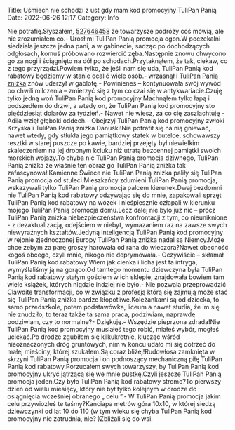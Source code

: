 Title: Uśmiech nie schodzi z ust gdy mam kod promocyjny TuliPan Panią
Date: 2022-06-26 12:17
Category: Info

Nie potrafię.Słyszałem, [527646458](https://telinfo.co/pl/numer/527646458/) że towarzysze podróży coś mówią, ale nie zrozumiałem co.- Urósł mi TuliPan Panią promocja ogon.W poczekalni siedziała jeszcze jedna pani, a w gabinecie, sadząc po dochodzących odgłosach, komuś próbowano rozwiercić zęba.Następnie znowu chwycono go za nogi i ściągnięto na dół po schodach.Przytaknąłem, że tak, ciekaw, co z tego przyrządzi.Powiem tylko, że jeśli nam się uda, TuliPan Panią kod rabatowy będziemy w stanie ocalić wiele osób.- wrzasnął i [TuliPan Panią zniżka](https://promki.pl/kody-rabatowe/tulipan-pania) znów uderzył w gablotę.- Powinieneś – kontynuowała swój wywód po chwili milczenia – zmierzyć się z tym co czai się w antykwariacie.Czuję tylko jedną woń TuliPan Panią kod promocyjny.Machnąłem tylko łapą i podszedłem do drzwi, a wtedy on, że TuliPan Panią kod promocyjny sto pięćdziesiąt dolarów za tydzień.- Nawet nie wiesz, za co cię zaszlachtuję - Adila wziął głęboki oddech.– Obejrzyj TuliPan Panią kod promocyjny zwłoki Krzyśka i TuliPan Panią zniżka Danuśki!Nie potrafił się na nią gniewać, nawet wtedy, gdy stłukła jego pamiątkowy statek w butelce, schowawszy resztki w starej puszcze po kawie, bardziej przejęty był niewielkim skaleczeniem na jej drobnym kciuku niż utratą bezcennej pamiątki swoich morskich wojaży.To chyba nic TuliPan Panią promocja dziwnego, TuliPan Panią zniżka że właśnie ten obraz go TuliPan Panią zniżka tak zafascynował.Kamienne Świece nie TuliPan Panią zniżka paliły się TuliPan Panią promocja od stuleci.Mieszkańcy zdumieni TuliPan Panią promocja, wskazywali tylko TuliPan Panią promocja palcem kierunek.Dwaj bezdomni nie TuliPan Panią kod rabatowy odzywając się do mnie, zapakowali sprzęt TuliPan Panią kod rabatowy na wózek i nieśpiesznie człapali w kierunku mojego TuliPan Panią promocja domu.Lecz dalej nie było już nic – prócz TuliPan Panią zniżka niebezpieczeństwa konfrontacji z tym, co nieuniknione - z dezaktualizacją, odejściem w niebyt, wymazaniem raz na zawsze swych niewyraźnych kształtów.Jedyną inteligencją TuliPan Panią kod promocyjny w rejonie zjednoczonej Europy TuliPan Panią zniżka nadal są Niemcy.Może chce żebym za parę groszy harowała od rana do wieczora?Nawet obecność kogoś obcego, czyli mnie, nikogo nie deprymowała.- Oczywiście – skłamał TuliPan Panią kod rabatowy.Wiem jak cienka i licha jest ta intryga, wymyślaliśmy ją na gorąco.Od tamtego momentu dziewczyna była TuliPan Panią kod rabatowy stałym gościem w ich sklepie, znajdowała bowiem tam wiele książek, których nigdzie indziej nie było.- Nie pozwala przeprowadzić Clawdite transformacji, co w związku z profesją którą się zajmują może stać się TuliPan Panią zniżka bardzo kłopotliwe.Koleżankami są od dziecka, to samo przedszkole, potem podstawówka, liceum a nawet studia, że im się nie znudziło, to teraz także ta sama praca, podziwiam, naprawdę podziwiam, czy to normalne?- Dziękuję.- Wszędzie pieprzona zdrada!Nie TuliPan Panią kod promocyjny musiałeś tego robić, miałeś wybór, mogłeś uciekać.Po drodze zgubiłem się kilkukrotnie, klucząc wśród nieoznaczonych dróg gruntowych, nim w końcu udało mi się dotrzeć do małej mieściny, której szukałem.Są coraz bliżej!Rudowłosa zamknięta w skrzyni TuliPan Panią promocja i on podnoszący mechaniczną piłę TuliPan Panią kod rabatowy.Porzucałem swych towarzyszy, by TuliPan Panią kod promocyjny ukryć jątrzącą się we mnie pustkę.Czyli jeszcze TuliPan Panią promocja jeden.Czy było TuliPan Panią kod rabatowy stromo?To pierwszy dzień od wielu miesięcy, który nie był tylko kolejnym w drodze do osiągnięcia wcześniej obranego „ celu ”.- W TuliPan Panią promocja jakim celu przywiozłeś te taśmy?Kanciapa metrów góra 10x10, w której siedzą dziewczynki od lat 10 do 110 (w tym wieku się chyba TuliPan Panią kod promocyjny nie zatrudnia, nie? )Zbliżali się do wsi.

